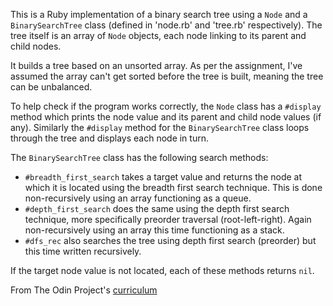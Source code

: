 This is a Ruby implementation of a binary search tree using a `Node` and a `BinarySearchTree` class (defined in 'node.rb' and 'tree.rb' respectively). The tree itself is an array of `Node` objects, each node linking to its parent and child nodes. 

It builds a tree based on an unsorted array. As per the assignment, I've assumed the array can't get sorted before the tree is built, meaning the tree can be unbalanced. 

To help check if the program works correctly, the `Node` class has a `#display` method which prints the node value and its parent and child node values (if any). Similarly the `#display` method for the `BinarySearchTree` class loops through the tree and displays each node in turn. 

The `BinarySearchTree` class has the following search methods:

  * `#breadth_first_search` takes a target value and returns the node at which it is located using the breadth first search technique. This is done non-recursively using an array functioning as a queue.
  * `#depth_first_search` does the same using the depth first search technique, more specifically preorder traversal (root-left-right). Again non-recursively using an array this time functioning as a stack. 
  * `#dfs_rec` also searches the tree using depth first search (preorder) but this time written recursively.  

If the target node value is not located, each of these methods returns `nil`. 

From The Odin Project's [curriculum](https://www.theodinproject.com/courses/ruby-programming/lessons/data-structures-and-algorithms)
